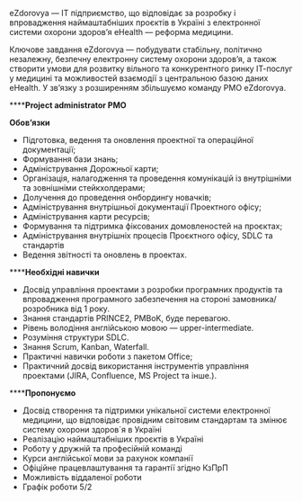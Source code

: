 eZdorovya — IT підприємство, що відповідає за розробку і впровадження
наймаштабніших проєктів в Україні з електронної системи охорони здоров’я
eHealth — реформа медицини.

Ключове завдання eZdorovya — побудувати стабільну, політично незалежну,
безпечну електронну систему охорони здоров’я, а також створити умови для
розвитку вільного та конкурентного ринку ІТ-послуг у медицині та можливостей
взаємодії з центральною базою даних eHealth. У зв’язку з розширенням
збільшуємо команду PMO eZdorovya.

******Project administrator PMO**

**Обов’язки**

  * Підготовка, ведення та оновлення проектної та операційної документації;
  * Формування бази знань;
  * Адміністрування Дорожньої карти;
  * Організація, налагодження та проведення комунікацій із внутрішніми та зовнішніми стейкхолдерами;
  * Долучення до проведення онбордингу новачків;
  * Адміністрування внутрішньої документації Проектного офісу;
  * Адміністрування карти ресурсів;
  * Формування та підтримка фіксованих домовленостей на проєктах;
  * Адміністрування внутрішніх процесів Проєктного офісу, SDLC та стандартів
  * Ведення звітності та оновлень в проектах.

******Необхідні навички**

  * Досвід управління проектами з розробки програмних продуктів та впровадження програмного забезпечення на стороні замовника/розробника від 1 року.
  * Знання стандартів PRINCE2, PMBoK, буде перевагою.
  * Рівень володіння англійською мовою — upper-intermediate.
  * Розуміння структури SDLC.
  * Знання Scrum, Kanban, Waterfall.
  * Практичні навички роботи з пакетом Office;
  * Практичний досвід використання інструментів управління проектами (JIRA, Confluence, MS Project та інше.).

******Пропонуємо**

  * Досвід створення та підтримки унікальної системи електронної медицини, що відповідає провідним світовим стандартам та змінює систему охорони здоров`я в Україні
  * Реалізацію наймаштабніших проєктів в Україні
  * Роботу у дружній та професійній команді
  * Курси англійської мови за рахунок компанії
  * Офіційне працевлаштування та гарантії згідно КзПрП
  * Можливість віддаленої роботи
  * Графік роботи 5/2